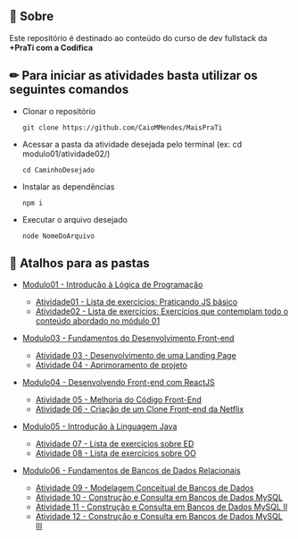 ## 📌 Sobre

Este repositório é destinado ao conteúdo do curso de dev fullstack da **+PraTi com a Codifica**

## ✏ Para iniciar as atividades basta utilizar os seguintes comandos

- Clonar o repositório
    <pre><code>git clone https://github.com/CaioMMendes/MaisPraTi</code></pre>

- Acessar a pasta da atividade desejada pelo terminal (ex: cd modulo01/atividade02/)
    <pre><code>cd CaminhoDesejado</code></pre>

- Instalar as dependências
    <pre><code>npm i</code></pre>

- Executar o arquivo desejado
    <pre><code>node NomeDoArquivo</code></pre>

## 🔗 Atalhos para as pastas

- [Modulo01 - Introdução à Lógica de Programação](https://github.com/CaioMMendes/MaisPraTi/tree/main/modulo01)
  - [Atividade01 - Lista de exercícios: Praticando JS básico](https://github.com/CaioMMendes/MaisPraTi/tree/main/modulo01/atividade01)
  - [Atividade02 - Lista de exercícios: Exercícios que contemplam todo o conteúdo abordado no módulo 01](https://github.com/CaioMMendes/MaisPraTi/tree/main/modulo01/atividade02)

- [Modulo03 - Fundamentos do Desenvolvimento Front-end](https://github.com/CaioMMendes/MaisPraTi/tree/main/modulo03)
  - [Atividade 03 - Desenvolvimento de uma Landing Page](https://github.com/CaioMMendes/MaisPraTi/tree/main/modulo03/atividade03)
  - [Atividade 04 - Aprimoramento de projeto](https://github.com/CaioMMendes/MaisPraTi/tree/main/modulo03/atividade04)

- [Modulo04 - Desenvolvendo Front-end com ReactJS](https://github.com/CaioMMendes/MaisPraTi/tree/main/modulo04)
  - [Atividade 05 - Melhoria do Código Front-End](https://github.com/CaioMMendes/MaisPraTi/tree/main/modulo04/atividade05)
  - [Atividade 06 - Criação de um Clone Front-end da Netflix](https://github.com/CaioMMendes/MaisPraTi/tree/main/modulo04/atividade06)
  
- [Modulo05 - Introdução à Linguagem Java](https://github.com/CaioMMendes/MaisPraTi/tree/main/modulo05)
  - [Atividade 07 - Lista de exercícios sobre ED](https://github.com/CaioMMendes/MaisPraTi/tree/main/modulo05/atividade07)
  - [Atividade 08 - Lista de exercícios sobre OO](https://github.com/CaioMMendes/MaisPraTi/tree/main/modulo05/atividade08)
  
- [Modulo06 - Fundamentos de Bancos de Dados Relacionais](https://github.com/CaioMMendes/MaisPraTi/tree/main/modulo06)
  - [Atividade 09 - Modelagem Conceitual de Bancos de Dados](https://github.com/CaioMMendes/MaisPraTi/tree/main/modulo06/atividade09)
  - [Atividade 10 - Construção e Consulta em Bancos de Dados MySQL](https://github.com/CaioMMendes/MaisPraTi/tree/main/modulo06/atividade10)
  - [Atividade 11 - Construção e Consulta em Bancos de Dados MySQL II](https://github.com/CaioMMendes/MaisPraTi/tree/main/modulo06/atividade11)
  - [Atividade 12 - Construção e Consulta em Bancos de Dados MySQL III](https://github.com/CaioMMendes/MaisPraTi/tree/main/modulo06/atividade12)
